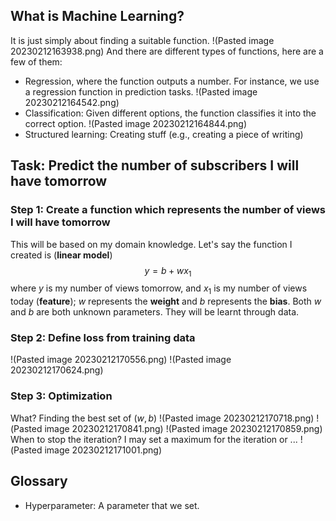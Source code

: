 ## What is Machine Learning?
It is just simply about finding a suitable function. 
!(Pasted image 20230212163938.png)
And there are different types of functions, here are a few of them:
- Regression, where the function outputs a number. For instance, we use a regression function in prediction tasks.
!(Pasted image 20230212164542.png)
- Classification: Given different options, the function classifies it into the correct option.
!(Pasted image 20230212164844.png)
- Structured learning: Creating stuff (e.g., creating a piece of writing)

## Task: Predict the number of subscribers I will have tomorrow
### Step 1: Create a function which represents the number of views I will have tomorrow
This will be based on my domain knowledge. Let's say the function I created is (**linear model**)
$$y=b+wx_1$$
where $y$ is my number of views tomorrow, and $x_1$ is my number of views today (**feature**); $w$ represents the **weight** and $b$ represents the **bias**. Both $w$ and $b$ are both unknown parameters. They will be learnt through data.
### Step 2: Define loss from training data
!(Pasted image 20230212170556.png)
!(Pasted image 20230212170624.png)
### Step 3: Optimization
What? Finding the best set of $(w,b)$ 
!(Pasted image 20230212170718.png)
!(Pasted image 20230212170841.png)
!(Pasted image 20230212170859.png)
When to stop the iteration? I may set a maximum for the iteration or ... 
!(Pasted image 20230212171001.png)

## Glossary
- Hyperparameter: A parameter that we set.
